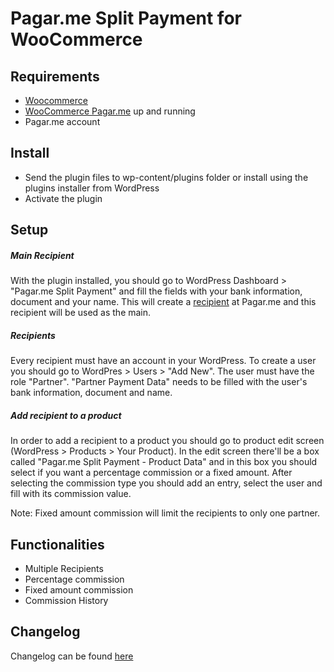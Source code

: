 # Pagar.me Split Payment for WooCommerce

## Requirements
- [Woocommerce](https://github.com/woocommerce/woocommerce)
- [WooCommerce Pagar.me](https://github.com/claudiosanches/woocommerce-pagarme) up and running
- Pagar.me account

## Install
- Send the plugin files to wp-content/plugins folder or install using the plugins installer from WordPress
- Activate the plugin

## Setup

##### Main Recipient
With the plugin installed, you should go to WordPress Dashboard > "Pagar.me Split Payment" and fill the fields with your bank information, document and your name. This will create a [recipient](https://docs.pagar.me/v4-Eng/docs/criando-um-recebedor-1) at Pagar.me and this recipient will be used as the main.

##### Recipients
Every recipient must have an account in your WordPress.
To create a user you should go to WordPres > Users > "Add New".
The user must have the role "Partner".
"Partner Payment Data" needs to be filled with the user's bank information, document and name.

##### Add recipient to a product
In order to add a recipient to a product you should go to product edit screen (WordPress > Products > Your Product). 
In the edit screen there'll be a box called "Pagar.me Split Payment - Product Data" and in this box you should select if you want a percentage commission or a fixed amount.
After selecting the commission type you should add an entry, select the user and fill with its commission value.

Note: Fixed amount commission will limit the recipients to only one partner.

## Functionalities
- Multiple Recipients
- Percentage commission
- Fixed amount commission
- Commission History

## Changelog
Changelog can be found [here](https://github.com/insus-tecnologia/pagarme-split-payment-woocommerce/blob/master/CHANGELOG.md)
